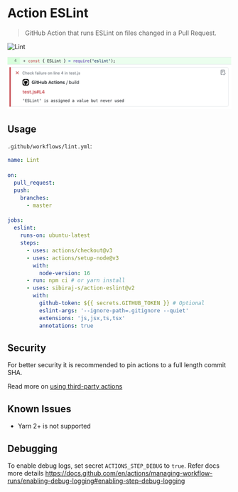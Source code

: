 # Action ESLint

> GitHub Action that runs ESLint on files changed in a Pull Request.

![Lint](https://github.com/sibiraj-s/action-eslint/workflows/Lint/badge.svg)

![Annotation](assets/annotation.png)

## Usage

`.github/workflows/lint.yml`:

```yml
name: Lint

on:
  pull_request:
  push:
    branches:
      - master

jobs:
  eslint:
    runs-on: ubuntu-latest
    steps:
      - uses: actions/checkout@v3
      - uses: actions/setup-node@v3
        with:
          node-version: 16
      - run: npm ci # or yarn install
      - uses: sibiraj-s/action-eslint@v2
        with:
          github-token: ${{ secrets.GITHUB_TOKEN }} # Optional
          eslint-args: '--ignore-path=.gitignore --quiet'
          extensions: 'js,jsx,ts,tsx'
          annotations: true
```

## Security

For better security it is recommended to pin actions to a full length commit SHA.

Read more on [using third-party actions](https://docs.github.com/en/actions/learn-github-actions/security-hardening-for-github-actions#using-third-party-actions)

## Known Issues

- Yarn 2+ is not supported

## Debugging

To enable debug logs, set secret `ACTIONS_STEP_DEBUG` to `true`. Refer docs more details https://docs.github.com/en/actions/managing-workflow-runs/enabling-debug-logging#enabling-step-debug-logging
